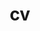 ---
layout: default
permalink: /cv/
title: cv
nav: true
nav_order: 4
redirect_to: /assets/pdf/Cv.pdf
---